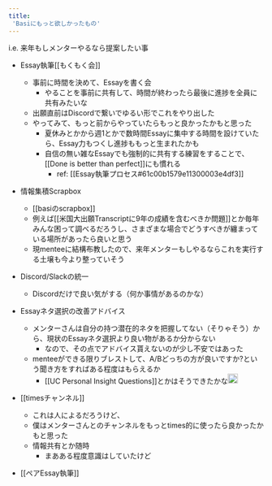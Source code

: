 ```yaml
---
title:
 'Basiにもっと欲しかったもの'
---
```


i.e. 来年もしメンターやるなら提案したい事

- Essay執筆[[もくもく会]]
    - 事前に時間を決めて、Essayを書く会
        - やることを事前に共有して、時間が終わったら最後に進捗を全員に共有みたいな
    - 出願直前はDiscordで繋いでゆるい形でこれをやり出した
    - やってみて、もっと前からやっていたらもっと良かったかもと思った
        - 夏休みとかから週1とかで数時間Essayに集中する時間を設けていたら、Essay力もつくし進捗ももっと生まれたかも
        - 自信の無い雑なEssayでも強制的に共有する練習をすることで、[[Done is better than perfect]]にも慣れる
            - ref: [[Essay執筆プロセス#61c00b1579e11300003e4df3]]

- 情報集積Scrapbox
    - [[basiのscrapbox]]
    - 例えば[[米国大出願Transcriptに9年の成績を含むべきか問題]]とか毎年みんな困って調べるだろうし、さまざまな場合でどうすべきが纏まっている場所があったら良いと思う
    - 現menteeに結構布教したので、来年メンターもしやるならこれを実行する土壌も今より整っていそう

- Discord/Slackの統一
    - Discordだけで良い気がする（何か事情があるのかな）

- Essayネタ選択の改善アドバイス
    - メンターさんは自分の持つ潜在的ネタを把握してない（そりゃそう）から、現状のEssayネタ選択より良い物があるか分からない
        - なので、その点でアドバイス貰えないのが少し不安ではあった
    - menteeができる限りブレストして、A/Bどっちの方が良いですか?という聞き方をすればある程度はもらえるか
        - [[UC Personal Insight Questions]]とかはそうできたかな<img src='https://scrapbox.io/api/pages/blu3mo-public/blu3mo/icon' alt='blu3mo.icon' height="19.5"/>

- [[timesチャンネル]]
    - これは人によるだろうけど、
    - 僕はメンターさんとのチャンネルをもっとtimes的に使ったら良かったかもと思った
    - 情報共有とか随時
        - まあある程度意識はしていたけど

- [[ペアEssay執筆]]